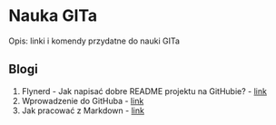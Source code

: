 # Nauka GITa  
Opis: linki i komendy przydatne do nauki GITa
## Blogi
1. Flynerd - Jak napisać dobre README projektu na GitHubie? - [link](https://www.flynerd.pl/2018/06/jak-napisac-dobre-readme-projektu-na-githubie.html)
2. Wprowadzenie do GitHuba - [link](https://github.com/skills/introduction-to-github)
3. Jak pracować z Markdown - [link](https://github.com/skills/communicate-using-markdown)
